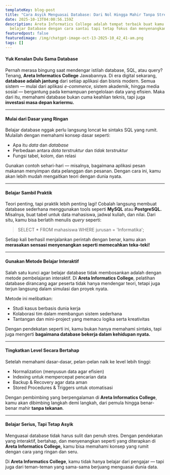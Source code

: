 ```yaml
---
templateKey: blog-post
title: "Cara Asyik Menguasai Database: Dari Nol Hingga Mahir Tanpa Stres"
date: 2025-10-13T04:00:56.159Z
description: Areta Informatics College adalah tempat terbaik buat kamu yang mau
  belajar Database dengan cara santai tapi tetap fokus dan menyenangkan.
featuredpost: false
featuredimage: /img/chatgpt-image-oct-13-2025-10_42_41-am.png
tags: []
---
```

#### Yuk Kenalan Dulu Sama Database

Pernah merasa bingung saat mendengar istilah database, SQL, atau query? Tenang, **Areta Informatics College** Jawabannya. Di era digital sekarang, **database adalah jantung** dari setiap aplikasi dan bisnis modern. Semua sistem — mulai dari aplikasi *e-commerce*, sistem akademik, hingga media sosial — bergantung pada kemampuan pengelolaan data yang efisien. Maka dari itu, memahami database bukan cuma keahlian teknis, tapi juga **investasi masa depan kariermu.** 

--- 

#### Mulai dari Dasar yang Ringan

Belajar database nggak perlu langsung loncat ke sintaks SQL yang rumit.
Mulailah dengan memahami konsep dasar seperti:

* Apa itu *data* dan *database*
* Perbedaan antara *data terstruktur* dan *tidak terstruktur*
* Fungsi tabel, kolom, dan relasi

Gunakan contoh sehari-hari — misalnya, bagaimana aplikasi pesan makanan menyimpan data pelanggan dan pesanan. Dengan cara ini, kamu akan lebih mudah mengaitkan teori dengan dunia nyata.

--- 

#### Belajar Sambil Praktik

Teori penting, tapi praktik lebih penting lagi!
Cobalah langsung membuat database sederhana menggunakan tools seperti **MySQL** atau **PostgreSQL.**
Misalnya, buat tabel untuk data mahasiswa, jadwal kuliah, dan nilai. Dari situ, kamu bisa berlatih menulis *query* seperti:

> SELECT * FROM mahasiswa WHERE jurusan = 'Informatika';

Setiap kali berhasil menjalankan perintah dengan benar, kamu akan **merasakan sensasi menyenangkan seperti memecahkan teka-teki!**

--- 

#### Gunakan Metode Belajar Interaktif

Salah satu kunci agar belajar database tidak membosankan adalah dengan metode pembelajaran interaktif.
Di **Areta Informatics College**, pelatihan database dirancang agar peserta tidak hanya mendengar teori, tetapi juga terjun langsung dalam simulasi dan proyek nyata.

Metode ini melibatkan:

* Studi kasus berbasis dunia kerja
* Kolaborasi tim dalam membangun sistem sederhana
* Tantangan dan mini-project yang memacu logika serta kreativitas

Dengan pendekatan seperti ini, kamu bukan hanya memahami sintaks, tapi juga mengerti **bagaimana database bekerja dalam kehidupan nyata.**

---

#### Tingkatkan Level Secara Bertahap

Setelah memahami dasar-dasar, pelan-pelan naik ke level lebih tinggi:

* Normalization (menyusun data agar efisien)
* Indexing untuk mempercepat pencarian data
* Backup & Recovery agar data aman
* Stored Procedures & Triggers untuk otomatisasi

Dengan pembimbing yang berpengalaman di **Areta Informatics College**, kamu akan dibimbing langkah demi langkah, dari pemula hingga benar-benar mahir **tanpa tekanan**.

---

#### Belajar Serius, Tapi Tetap Asyik

Menguasai database tidak harus sulit dan penuh stres.
Dengan pendekatan yang interaktif, bertahap, dan menyenangkan seperti yang diterapkan di **Areta Informatics College,** kamu bisa memahami konsep yang rumit dengan cara yang ringan dan seru.

Di **Areta Informatics College**, kamu tidak hanya belajar dari pengajar — tapi juga dari teman-teman yang sama-sama berjuang menguasai dunia data.